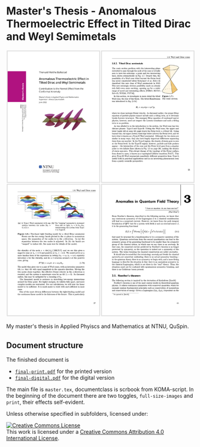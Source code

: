 # Master's Thesis - Anomalous Thermoelectric Effect in Tilted Dirac and Weyl Semimetals
![](example.png)

My master's thesis in Applied Phyiscs and Mathematics at NTNU, QuSpin.

## Document structure
The finished document is 
- [`final-print.pdf`](./final-print.pdf) for the printed version 
- [`final-digital.pdf`](./final-print.pdf) for the digital version

The main file is `master.tex`, documentclass is scrbook from KOMA-script.
In the beginning of the document there are two toggles, `full-size-images` and `print`, their effects self-evident.

Unless otherwise specified in subfolders, licensed under:

<a rel="license" href="http://creativecommons.org/licenses/by/4.0/"><img alt="Creative Commons License" style="border-width:0" src="https://i.creativecommons.org/l/by/4.0/88x31.png" /></a><br />This work is licensed under a <a rel="license" href="http://creativecommons.org/licenses/by/4.0/">Creative Commons Attribution 4.0 International License</a>.
